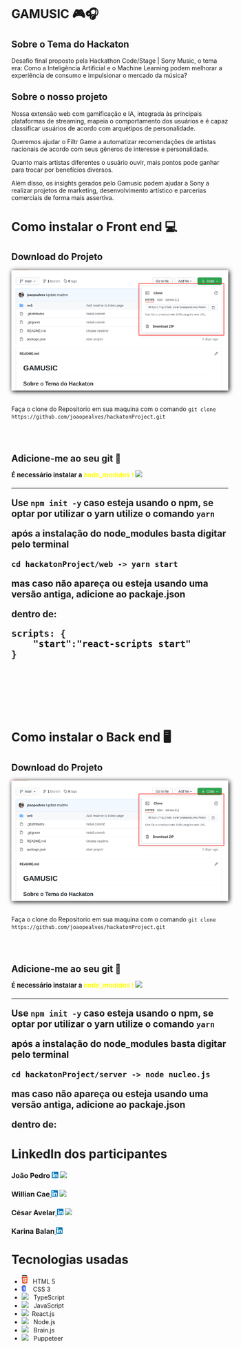 # GAMUSIC 🎮🎧

## Sobre o Tema do Hackaton

Desafio final proposto pela Hackathon Code/Stage | Sony Music, o tema era: Como a Inteligência Artificial e o Machine Learning podem melhorar a experiência de consumo e impulsionar o mercado da música?

## Sobre o nosso projeto

Nossa extensão web com gamificação e IA, integrada às principais plataformas de streaming, mapeia o comportamento dos usuários e é capaz classificar usuários de acordo com arquétipos de personalidade.

Queremos ajudar o Filtr Game a automatizar recomendações de artistas nacionais de acordo com seus gêneros de interesse e personalidade.

Quanto mais artistas diferentes o usuário ouvir, mais pontos pode ganhar para trocar por benefícios diversos.

Além disso, os insights gerados pelo Gamusic podem ajudar a Sony a realizar projetos de marketing, desenvolvimento artístico e parcerias comerciais de forma mais assertiva.

<h1> Como instalar o Front end 💻</h1> 
<h2>Download do Projeto</h2>
    <img src="gitDocs/clone_download.png" alt="" srcset="" style="box-shadow: 2px 2px 10px black">
    <br><br>
    <p>Faça o clone do Repositorio em sua maquina com o comando <code>git clone https://github.com/joaopealves/hackatonProject.git</code></p>
<br><br>
<h2><strong>Adicione-me ao seu git</strong> 🚀
<p style="font-size:15px;">É necessário instalar a <span style="color: yellow; ">node_modules ! </span><img src="https://upload.wikimedia.org/wikipedia/commons/9/99/OOjs_UI_icon_alert-yellow.svg" width="13px"/></p>
<hr>

Use <code>npm init -y</code> caso esteja usando o npm, se optar por utilizar o yarn utilize o comando <code>yarn</code>

<p>após a instalação do node_modules basta digitar pelo terminal</p>

    cd hackatonProject/web -> yarn start

mas caso não apareça ou esteja usando uma versão antiga, adicione ao packaje.json

dentro de:

<pre>scripts: {
    "start":"react-scripts start"
}</pre>
<br>
<br>
<br>
<br>
<h1> Como instalar o Back end 🖥</h1> 
<h2>Download do Projeto</h2>
    <img src="gitDocs/clone_download.png" alt="" srcset="" style="box-shadow: 2px 2px 10px black">
    <br><br>
    <p>Faça o clone do Repositorio em sua maquina com o comando <code>git clone https://github.com/joaopealves/hackatonProject.git</code></p>
<br><br>
<h2><strong>Adicione-me ao seu git</strong> 🚀
<p style="font-size:15px;">É necessário instalar a <span style="color: yellow; ">node_modules ! </span><img src="https://upload.wikimedia.org/wikipedia/commons/9/99/OOjs_UI_icon_alert-yellow.svg" width="13px"/></p>
<hr>

Use <code>npm init -y</code> caso esteja usando o npm, se optar por utilizar o yarn utilize o comando <code>yarn</code>

<p>após a instalação do node_modules basta digitar pelo terminal</p>

    cd hackatonProject/server -> node nucleo.js

mas caso não apareça ou esteja usando uma versão antiga, adicione ao packaje.json

dentro de:

# LinkedIn dos participantes

<h3>João Pedro <a target="_blank" href="https://www.linkedin.com/in/joão-pedro-alves-910858163/"><img src="gitDocs/linkedin.png" height="15px"></a> <a target="_blank" href="https://github.com/joaopealves"><img src="https://github.githubassets.com/images/modules/logos_page/GitHub-Mark.png" height="15px"></a><h3>

<h3>Willian Cae<a target="_blank" target:Blnk href="https://www.linkedin.com/in/willian-caetano-670546185/">
 <img src="gitDocs/linkedin.png" height="15px"></a> <a target="_blank" href="https://github.com/williancae"><img src="https://github.githubassets.com/images/modules/logos_page/GitHub-Mark.png" height="15px"></a><h3>
 <h3>César Avelar<a target="_blank" href="https://www.linkedin.com/in/césar-avelar-287a14189/">
 <img src="gitDocs/linkedin.png" height="15px"></a> <a target="_blank" href="https://github.com/cesarxexeu"><img src="https://github.githubassets.com/images/modules/logos_page/GitHub-Mark.png" height="15px"></a><h3>

<h3>Karina Balan<a target="_blank" href="https://www.linkedin.com/in/karina-balan-julio-207b6299/">
 <img src="gitDocs/linkedin.png" height="15px"></a> <h3>

# Tecnologias usadas

<ul>
    <li><img src="gitDocs/html.png" height="20px">&nbsp;&nbsp;&nbsp;HTML 5</li>
    <li><img src="gitDocs/css.png" height="15px">&nbsp;&nbsp;&nbsp; CSS 3 </li>
    <li><img src="https://miro.medium.com/max/700/1*mn6bOs7s6Qbao15PMNRyOA.png" height="15px">&nbsp;&nbsp;&nbsp;TypeScript</li>
    <li><img src="https://upload.wikimedia.org/wikipedia/commons/9/99/Unofficial_JavaScript_logo_2.svg" height="15px">&nbsp;&nbsp;&nbsp;JavaScript</li>
    <li><img src="https://upload.wikimedia.org/wikipedia/commons/a/a7/React-icon.svg" height="15px">&nbsp;&nbsp;React.js</li>
    <li><img src="https://miro.medium.com/max/400/1*7xUxphx7WwttvlFu5gVvVw.png" height="15px">&nbsp;&nbsp;&nbsp;Node.js</li>
    <li><img src="https://avatars2.githubusercontent.com/u/23732838?s=200&v=4" height="15px">&nbsp;&nbsp;&nbsp;Brain.js</li>
    <li><img src="https://avatars0.githubusercontent.com/u/6906516?s=200&v=4" height="15px">&nbsp;&nbsp;&nbsp;Puppeteer</li>

</ul>
